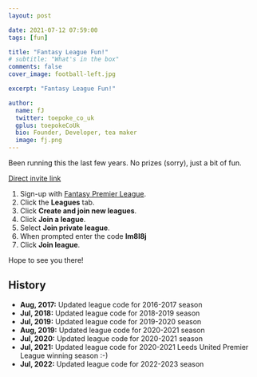 ```yaml
---
layout: post

date: 2021-07-12 07:59:00
tags: [fun]

title: "Fantasy League Fun!"
# subtitle: "What's in the box"
comments: false
cover_image: football-left.jpg

excerpt: "Fantasy League Fun!"

author:
  name: fJ
  twitter: toepoke_co_uk
  gplus: toepokeCoUk
  bio: Founder, Developer, tea maker
  image: fj.png
---
```


Been running this the last few years.  No prizes (sorry), just a bit of fun.

[Direct invite link](https://fantasy.premierleague.com/leagues/421574/invite)

1. Sign-up with [Fantasy Premier League](http://fantasy.premierleague.com).
2. Click the **Leagues** tab.
3. Click **Create and join new leagues**.
4. Click **Join a league**.
4. Select **Join private league**.
5. When prompted enter the code **lm8l8j**
6. Click **Join league**.

Hope to see you there!

## History
- **Aug, 2017:** Updated league code for 2016-2017 season
- **Jul, 2018:** Updated league code for 2018-2019 season
- **Jul, 2019:** Updated league code for 2019-2020 season
- **Aug, 2019:** Updated league code for 2020-2021 season
- **Jul, 2020:** Updated league code for 2020-2021 season
- **Jul, 2021:** Updated league code for 2020-2021 Leeds United Premier League winning season :-)
- **Jul, 2022:** Updated league code for 2022-2023 season

